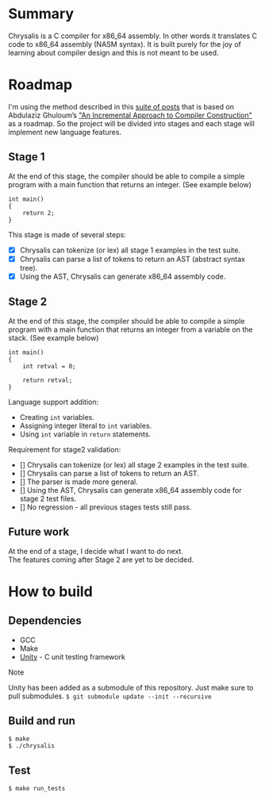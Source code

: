 # Summary
Chrysalis is a C compiler for x86_64 assembly. In other words it translates C code to x86_64 assembly (NASM syntax).
It is built purely for the joy of learning about compiler design and this is not meant to be used.

# Roadmap
I'm using the method described in this [suite of posts](https://norasandler.com/2017/11/29/Write-a-Compiler.html) that is based on Abdulaziz Ghuloum’s ["An Incremental Approach to Compiler Construction"](http://scheme2006.cs.uchicago.edu/11-ghuloum.pdf) as a roadmap.
So the project will be divided into stages and each stage will implement new language features.

## Stage 1
At the end of this stage, the compiler should be able to compile a simple program with a main function that returns an integer. (See example below)
```
int main()
{
    return 2;
}
```
This stage is made of several steps:
- [x] Chrysalis can tokenize (or lex) all stage 1 examples in the test suite.
- [x] Chrysalis can parse a list of tokens to return an AST (abstract syntax tree).
- [x] Using the AST, Chrysalis can generate x86_64 assembly code.

## Stage 2
At the end of this stage, the compiler should be able to compile a simple program with a main function that returns an integer from a variable on the stack. (See example below)
```
int main()
{
    int retval = 0;

    return retval;
}
```
Language support addition:
- Creating `int` variables.
- Assigning integer literal to `int` variables.
- Using `int` variable in `return` statements.  

Requirement for stage2 validation:
- [] Chrysalis can tokenize (or lex) all stage 2 examples in the test suite.
- [] Chrysalis can parse a list of tokens to return an AST.
- [] The parser is made more general.
- [] Using the AST, Chrysalis can generate x86_64 assembly code for stage 2 test files.
- [] No regression - all previous stages tests still pass.

## Future work
At the end of a stage, I decide what I want to do next.  
The features coming after Stage 2 are yet to be decided.

# How to build
## Dependencies
- GCC
- Make
- [Unity](https://github.com/ThrowTheSwitch/Unity) - C unit testing framework

> [!NOTE]
> Unity has been added as a submodule of this repository. Just make sure to pull submodules.
>``` $ git submodule update --init --recursive ```


## Build and run
```
$ make
$ ./chrysalis
```

## Test
```
$ make run_tests
```
